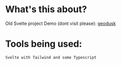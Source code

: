 # What's this about?

Old Svelte project 
Demo (dont visit please): [geodusk](https://www.geodusk.netlify.app)

# Tools being used:

```
Svelte with Tailwind and some Typescript
```
